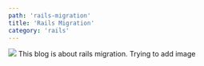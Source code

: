 ```yaml
---
path: 'rails-migration'
title: 'Rails Migration'
category: 'rails'
---
```


![](../images/gatsby-astronaut.png)
This blog is about rails migration. Trying to add image